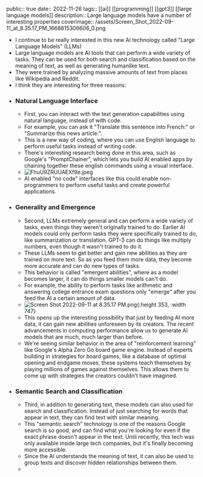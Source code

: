 public:: true
date:: 2022-11-26
tags:: [[ai]] [[programming]] [[gpt3]] [[large language models]]
description:: Large language models have a number of interesting properties
coverimage:: /assets/Screen_Shot_2022-09-11_at_8.35.17_PM_1668815306606_0.png

- I continue to be really interested in this new AI technology called "Large Language Models" (LLMs)
- Large language models are AI tools that can perform a wide variety of tasks. They can be used for both search and classification based on the meaning of text, as well as generating humanlike text.
- They were trained by analyzing massive amounts of text from places like Wikipedia and Reddit.
- I think they are interesting for three reasons:
- ### Natural Language Interface
	- First, you can interact with the text generation capabilities using natural language, instead of with code.
	- For example, you can ask it "Translate this sentence into French:" or "Summarize this news article:".
	- This is a new way of coding, where you can use English language to perform useful tasks instead of writing code.
	- There's interesting research being done in this area, such as Google's "PromptChainer", which lets you build AI enabled apps by chaining together these english commands using a visual interface.
	- ![FhuU9ZRUUAEXf9e.jpeg](../assets/FhuU9ZRUUAEXf9e_1669150904874_0.jpeg)
	- AI enabled "no code" interfaces like this could enable non-programmers to perform useful tasks and create powerful applications.
- ### Generality and Emergence
	- Second, LLMs extremely general and can perform a wide variety of tasks, even things they weren't originally trained to do. Earlier AI models could only perform tasks they were specifically trained to do, like summarization or translation. GPT-3 can do things like multiply numbers, even though it wasn't trained to do it.
	- These LLMs seem to get better and gain new abilities as they are trained on more text. So as you feed them more data, they become more accurate and can do new types of tasks.
	- This behavior is called "emergent abilities", where as a model becomes larger, it can do things smaller models can't do.
	- For example, the ability to perform tasks like arithmetic and answering college entrance exam questions only "emerge" after you feed the AI a certain amount of data.
	- ![Screen Shot 2022-09-11 at 8.35.17 PM.png](../assets/Screen_Shot_2022-09-11_at_8.35.17_PM_1668815306606_0.png){:height 353, :width 747}
	- This opens up the interesting possibility that just by feeding AI more data, it can gain new  abilities unforeseen by its creators. The recent advancements in computing performance allow us to generate AI models that are much, much larger than before.
	- We're seeing similar behavior in the area of "reinforcement learning" like Google's Alpha Zero Go board game engine. Instead of experts building in strategies for board games, like a database of optimal opening and endgame moves, these systems teach themselves by playing millions of games against themselves. This allows them to come up with strategies the creators couldn't have imagined.
- ### Semantic Search and Classification
	- Third, in addition to generating text, these models can also used for search and classification. Instead of just searching for words that appear in text, they can find text with similar meaning.
	- This "semantic search" technology is one of the reasons Google search is so good, and can find what you're looking for even if the exact phrase doesn't appear in the text. Until recently, this tech was only available inside large tech companies, but it's finally becoming more accessible.
	- Since the AI understands the meaning of text, it can also be used to group texts and discover hidden relationships between them.
	-